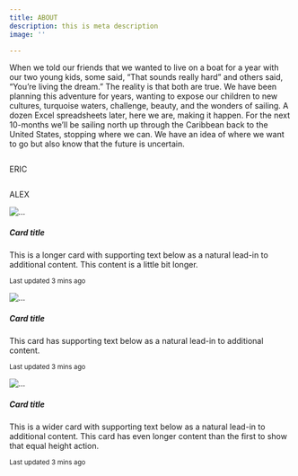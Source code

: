 ```yaml
---
title: ABOUT
description: this is meta description
image: ''

---
```

When we told our friends that we wanted to live on a boat for a year with our two young kids, some said, “That sounds really hard” and others said, “You’re living the dream.” The reality is that both are true. We have been planning this adventure for years, wanting to expose our children to new cultures, turquoise waters, challenge, beauty, and the wonders of sailing. A dozen Excel spreadsheets later, here we are, making it happen. For the next 10-months we’ll be sailing north up through the Caribbean back to the United States, stopping where we can. We have an idea of where we want to go but also know that the future is uncertain.

 <section class="part2">
        <div class="container">
            <div class="row">
                <div class="col-md-6">
                <img alt="" class="resize-image center-block" id="image1" src="/images/pxl_20210910_211241726-portrait.jpg" /> 
                <p class="text-center">ERIC</p></div>
                <div class="col-md-6"><img alt="" class="resize-image center-block" id="image2" src="/images/pxl_20210910_211241726-portrait.jpg" />
                <p class="text-center">ALEX</p></div>              
            </div>
        </div>
</section>


<div class="container">
<div class="row">
  <div class="col-lg-6 mb-4">
<div class="card-deck">
  <div class="card">
    <img src="/images/pxl_20210910_211241726-portrait.jpg" class="card-img-top" alt="...">
    <div class="card-body">
      <h5 class="card-title">Card title</h5>
      <p class="card-text">This is a longer card with supporting text below as a natural lead-in to additional content. This content is a little bit longer.</p>
      <p class="card-text"><small class="text-muted">Last updated 3 mins ago</small></p>
    </div>
  </div>
  <div class="card">
    <img src="/images/pxl_20210910_211241726-portrait.jpg" class="card-img-top" alt="...">
    <div class="card-body">
      <h5 class="card-title">Card title</h5>
      <p class="card-text">This card has supporting text below as a natural lead-in to additional content.</p>
      <p class="card-text"><small class="text-muted">Last updated 3 mins ago</small></p>
    </div>
  </div>
  <div class="card">
    <img src="/images/pxl_20210910_211241726-portrait.jpg" class="card-img-top" alt="...">
    <div class="card-body">
      <h5 class="card-title">Card title</h5>
      <p class="card-text">This is a wider card with supporting text below as a natural lead-in to additional content. This card has even longer content than the first to show that equal height action.</p>
      <p class="card-text"><small class="text-muted">Last updated 3 mins ago</small></p>
    </div>
  </div>
</div>
  </div>
  </div>
  </div>